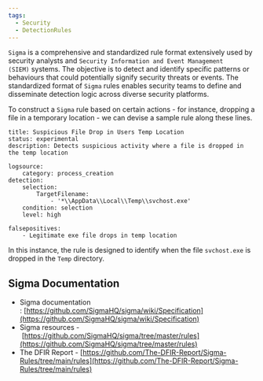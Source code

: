 ```yaml
---
tags:
  - Security
  - DetectionRules
---
```

`Sigma` is a comprehensive and standardized rule format extensively used by security analysts and `Security Information and Event Management (SIEM)` systems. The objective is to detect and identify specific patterns or behaviours that could potentially signify security threats or events. The standardized format of `Sigma` rules enables security teams to define and disseminate detection logic across diverse security platforms.

To construct a `Sigma` rule based on certain actions - for instance, dropping a file in a temporary location - we can devise a sample rule along these lines.

```sigma
title: Suspicious File Drop in Users Temp Location
status: experimental
description: Detects suspicious activity where a file is dropped in the temp location

logsource:
    category: process_creation
detection:
    selection:
        TargetFilename:
            - '*\\AppData\\Local\\Temp\\svchost.exe'
    condition: selection
    level: high

falsepositives:
    - Legitimate exe file drops in temp location
```

In this instance, the rule is designed to identify when the file `svchost.exe` is dropped in the `Temp` directory.


## Sigma Documentation

- Sigma documentation : [https://github.com/SigmaHQ/sigma/wiki/Specification](https://github.com/SigmaHQ/sigma/wiki/Specification)
- Sigma resources - [https://github.com/SigmaHQ/sigma/tree/master/rules](https://github.com/SigmaHQ/sigma/tree/master/rules)
- The DFIR Report - [https://github.com/The-DFIR-Report/Sigma-Rules/tree/main/rules](https://github.com/The-DFIR-Report/Sigma-Rules/tree/main/rules)